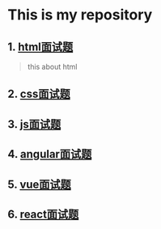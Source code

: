 # This is my repository

## 1. [html面试题](http://www.baidu.com)
> this about html

## 2. [css面试题](http://www.baidu.com)

## 3. [js面试题](http://www.baidu.com)

## 4. [angular面试题](http://www.baidu.com)

## 5. [vue面试题](http://www.baidu.com)

## 6. [react面试题](http://www.baidu.com)

